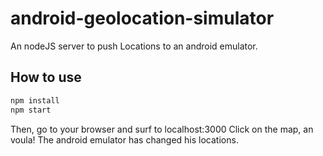 # android-geolocation-simulator
An nodeJS server to push Locations to an android emulator.  

## How to use
```sh
npm install
npm start
```

Then, go to your browser and surf to localhost:3000
Click on the map, an voula! The android emulator has changed his locations.
